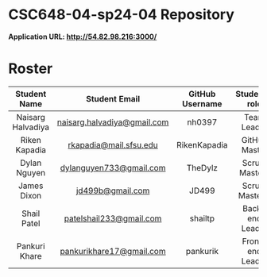 # CSC648-04-sp24-04 Repository

**Application URL: <http://54.82.98.216:3000/>**

# Roster

| Student Name          | Student Email                   | GitHub Username  | Student's role       |
| :-------------------: | :-----------------------------: | :-------------:  | :------------------: |
|   Naisarg Halvadiya   |   naisarg.halvadiya@gmail.com   |   nh0397         |   Team Leader        |
|   Riken Kapadia       |   rkapadia@mail.sfsu.edu        |   RikenKapadia   |   GitHub Master      |
|   Dylan Nguyen        |   dylanguyen733@gmail.com       |   TheDylz        |   Scrum Master I     |
|   James Dixon         |   jd499b@gmail.com              |   JD499          |   Scrum Master II    |
|   Shail Patel         |   patelshail233@gmail.com       |   shailtp        |   Back-end Leader    |
|   Pankuri Khare       |   pankurikhare17@gmail.com      |   pankurik       |   Front-end Leader   |

